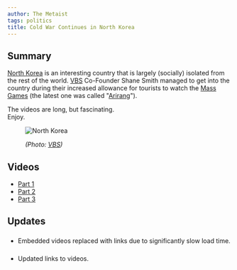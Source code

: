 ```yaml
---
author: The Metaist
tags: politics
title: Cold War Continues in North Korea
---
```


## Summary

<div class="entry-summary" markdown="1">

[North Korea](http://en.wikipedia.org/wiki/North_korea) is an interesting
country that is largely (socially) isolated from the rest of the world.
[VBS](http://en.wikipedia.org/wiki/VBS.tv) Co-Founder Shane Smith managed to get
into the country during their increased allowance for tourists to watch the
[Mass Games](http://en.wikipedia.org/wiki/Mass_Games) (the latest one was called
"[Arirang](http://en.wikipedia.org/wiki/Arirang_Festival)").

The videos are long, but fascinating.<br />
Enjoy.

</div>

<figure markdown="1">

![North Korea]({{thumbnail}})

<figcaption>
  <address markdown="1">

(Photo: [VBS][vbs-1])</address>

</figcaption>
</figure><!--more-->

## Videos

- [Part 1][vbs-1]
- [Part 2][vbs-2]
- [Part 3][vbs-3]

## Updates

### <small class="rel-date" title="2011-09-19T20:48:00-04:00"></small>

- Embedded videos replaced with links due to significantly slow load time.

### <small class="rel-date" title="2012-12-05T20:59:00-05:00"></small>

- Updated links to videos.

[vbs-1]: http://www.vice.com/the-vice-guide-to-travel/vice-guide-to-north-korea-1-of-3
[vbs-2]: http://www.vice.com/the-vice-guide-to-travel/vice-guide-to-north-korea-2-of-3
[vbs-3]: http://www.vice.com/the-vice-guide-to-travel/vice-guide-to-north-korea-3-of-3
